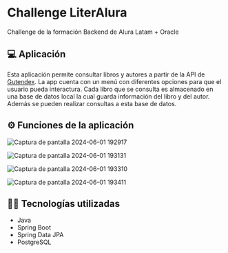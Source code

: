# Challenge LiterAlura
Challenge de la formación Backend de Alura Latam + Oracle
## 💻 Aplicación
Esta aplicación permite consultar libros y autores a partir de la API de [Gutendex](https://gutendex.com/). La app cuenta con un menú con diferentes opciones para que el usuario pueda interactura. Cada libro que se consulta es almacenado en una base de datos local la cual guarda información del libro y del autor. Además se pueden realizar consultas a esta base de datos. 
## ⚙️ Funciones de la aplicación
![Captura de pantalla 2024-06-01 192917](https://github.com/TomasZucchi/LiterAlura/assets/135768377/421d89b4-076e-4c42-aac1-6f1f317ab08b)

![Captura de pantalla 2024-06-01 193131](https://github.com/TomasZucchi/LiterAlura/assets/135768377/73cca7fb-e04b-4e63-8a4e-20f997acb0ff)

![Captura de pantalla 2024-06-01 193310](https://github.com/TomasZucchi/LiterAlura/assets/135768377/d29e2e85-ef42-4cb0-a3de-246b1e86b05d)

![Captura de pantalla 2024-06-01 193411](https://github.com/TomasZucchi/LiterAlura/assets/135768377/0fd4754a-2d98-4b7a-bf0f-53527b52a6d0)
## 👨‍💻 Tecnologías utilizadas
- Java
- Spring Boot
- Spring Data JPA
- PostgreSQL
